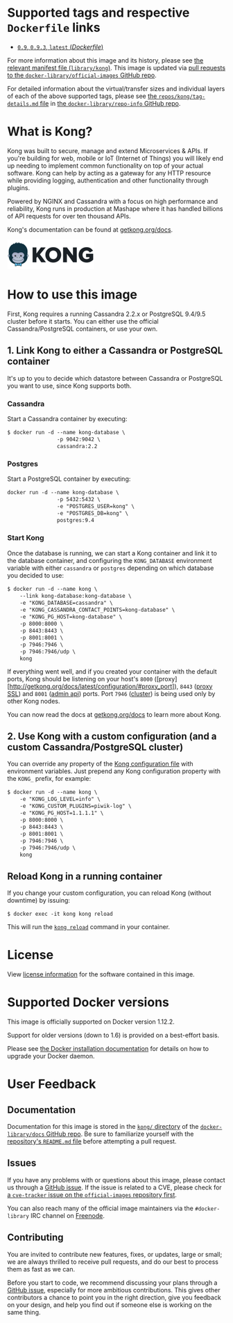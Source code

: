 # Supported tags and respective `Dockerfile` links

-	[`0.9`, `0.9.3`, `latest` (*Dockerfile*)](https://github.com/Mashape/docker-kong/blob/c31c5e6c87432344bb58efd5cd31d73276fb22c4/Dockerfile)

For more information about this image and its history, please see [the relevant manifest file (`library/kong`)](https://github.com/docker-library/official-images/blob/master/library/kong). This image is updated via [pull requests to the `docker-library/official-images` GitHub repo](https://github.com/docker-library/official-images/pulls?q=label%3Alibrary%2Fkong).

For detailed information about the virtual/transfer sizes and individual layers of each of the above supported tags, please see [the `repos/kong/tag-details.md` file](https://github.com/docker-library/repo-info/blob/master/repos/kong/tag-details.md) in [the `docker-library/repo-info` GitHub repo](https://github.com/docker-library/repo-info).

# What is Kong?

Kong was built to secure, manage and extend Microservices & APIs. If you're building for web, mobile or IoT (Internet of Things) you will likely end up needing to implement common functionality on top of your actual software. Kong can help by acting as a gateway for any HTTP resource while providing logging, authentication and other functionality through plugins.

Powered by NGINX and Cassandra with a focus on high performance and reliability, Kong runs in production at Mashape where it has handled billions of API requests for over ten thousand APIs.

Kong's documentation can be found at [getkong.org/docs](http://getkong.org/docs).

![logo](https://raw.githubusercontent.com/docker-library/docs/ffb3145bf430e8e1138921d80722d2e7354d2e81/kong/logo.png)

# How to use this image

First, Kong requires a running Cassandra 2.2.x or PostgreSQL 9.4/9.5 cluster before it starts. You can either use the official Cassandra/PostgreSQL containers, or use your own.

## 1. Link Kong to either a Cassandra or PostgreSQL container

It's up to you to decide which datastore between Cassandra or PostgreSQL you want to use, since Kong supports both.

### Cassandra

Start a Cassandra container by executing:

```shell
$ docker run -d --name kong-database \
                -p 9042:9042 \
                cassandra:2.2
```

### Postgres

Start a PostgreSQL container by executing:

```shell
docker run -d --name kong-database \
                -p 5432:5432 \
                -e "POSTGRES_USER=kong" \
                -e "POSTGRES_DB=kong" \
                postgres:9.4
```

### Start Kong

Once the database is running, we can start a Kong container and link it to the database container, and configuring the `KONG_DATABASE` environment variable with either `cassandra` or `postgres` depending on which database you decided to use:

```shell
$ docker run -d --name kong \
    --link kong-database:kong-database \
    -e "KONG_DATABASE=cassandra" \
    -e "KONG_CASSANDRA_CONTACT_POINTS=kong-database" \
    -e "KONG_PG_HOST=kong-database" \
    -p 8000:8000 \
    -p 8443:8443 \
    -p 8001:8001 \
    -p 7946:7946 \
    -p 7946:7946/udp \
    kong
```

If everything went well, and if you created your container with the default ports, Kong should be listening on your host's `8000` ([proxy][http://getkong.org/docs/latest/configuration/#proxy_port]), `8443` ([proxy SSL](http://getkong.org/docs/latest/configuration/#proxy_listen_ssl)) and `8001` ([admin api](http://getkong.org/docs/latest/configuration/#admin_api_port)) ports. Port `7946` ([cluster](http://getkong.org/docs/latest/configuration/#cluster_listen)) is being used only by other Kong nodes.

You can now read the docs at [getkong.org/docs](http://getkong.org/docs) to learn more about Kong.

## 2. Use Kong with a custom configuration (and a custom Cassandra/PostgreSQL cluster)

You can override any property of the [Kong configuration file](http://getkong.org/docs/latest/configuration/) with environment variables. Just prepend any Kong configuration property with the `KONG_` prefix, for example:

```shell
$ docker run -d --name kong \
    -e "KONG_LOG_LEVEL=info" \
    -e "KONG_CUSTOM_PLUGINS=piwik-log" \
    -e "KONG_PG_HOST=1.1.1.1" \
    -p 8000:8000 \
    -p 8443:8443 \
    -p 8001:8001 \
    -p 7946:7946 \
    -p 7946:7946/udp \
    kong
```

## Reload Kong in a running container

If you change your custom configuration, you can reload Kong (without downtime) by issuing:

```shell
$ docker exec -it kong kong reload
```

This will run the [`kong reload`](http://getkong.org/docs/latest/cli/#reload) command in your container.

# License

View [license information](https://getkong.org/license/) for the software contained in this image.

# Supported Docker versions

This image is officially supported on Docker version 1.12.2.

Support for older versions (down to 1.6) is provided on a best-effort basis.

Please see [the Docker installation documentation](https://docs.docker.com/installation/) for details on how to upgrade your Docker daemon.

# User Feedback

## Documentation

Documentation for this image is stored in the [`kong/` directory](https://github.com/docker-library/docs/tree/master/kong) of the [`docker-library/docs` GitHub repo](https://github.com/docker-library/docs). Be sure to familiarize yourself with the [repository's `README.md` file](https://github.com/docker-library/docs/blob/master/README.md) before attempting a pull request.

## Issues

If you have any problems with or questions about this image, please contact us through a [GitHub issue](https://github.com/Mashape/kong/issues). If the issue is related to a CVE, please check for [a `cve-tracker` issue on the `official-images` repository first](https://github.com/docker-library/official-images/issues?q=label%3Acve-tracker).

You can also reach many of the official image maintainers via the `#docker-library` IRC channel on [Freenode](https://freenode.net).

## Contributing

You are invited to contribute new features, fixes, or updates, large or small; we are always thrilled to receive pull requests, and do our best to process them as fast as we can.

Before you start to code, we recommend discussing your plans through a [GitHub issue](https://github.com/Mashape/kong/issues), especially for more ambitious contributions. This gives other contributors a chance to point you in the right direction, give you feedback on your design, and help you find out if someone else is working on the same thing.
